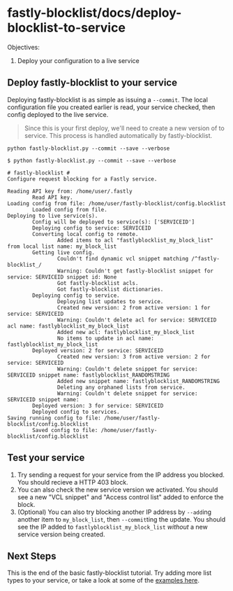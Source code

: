 # fastly-blocklist/docs/deploy-blocklist-to-service

Objectives:
1. Deploy your configuration to a live service

## Deploy fastly-blocklist to your service

Deploying fastly-blocklist is as simple as issuing a `--commit`. The local configuration file you created earlier is read, your service checked, then config deployed to the live service.

> Since this is your first deploy, we'll need to create a new version of to service. This process is handled automatically by fastly-blocklist.

`python fastly-blocklist.py --commit --save --verbose`

```
$ python fastly-blocklist.py --commit --save --verbose

# fastly-blocklist #
Configure request blocking for a Fastly service.

Reading API key from: /home/user/.fastly
        Read API key.
Loading config from file: /home/user/fastly-blocklist/config.blocklist
        Loaded config from file.
Deploying to live service(s).
        Config will be deployed to service(s): ['SERVICEID']
        Deploying config to service: SERVICEID
        Converting local config to remote.
                Added items to acl "fastlyblocklist_my_block_list" from local list name: my_block_list
        Getting live config.
                Couldn't find dynamic vcl snippet matching /^fastly-blocklist_/
                Warning: Couldn't get fastly-blocklist snippet for service: SERVICEID snippet id: None
                Got fastly-blocklist acls.
                Got fastly-blocklist dictionaries.
        Deploying config to service.
                Deploying list updates to service.
                Created new version: 2 from active version: 1 for service: SERVICEID
                Warning: Couldn't delete acl for service: SERVICEID acl name: fastlyblocklist_my_block_list
                Added new acl: fastlyblocklist_my_block_list
                No items to update in acl name: fastlyblocklist_my_block_list
        Deployed version: 2 for service: SERVICEID
                Created new version: 3 from active version: 2 for service: SERVICEID
                Warning: Couldn't delete snippet for service: SERVICEID snippet name: fastlyblocklist_RANDOMSTRING
                Added new snippet name: fastlyblocklist_RANDOMSTRING
                Deleting any orphaned lists from service.
                Warning: Couldn't delete snippet for service: SERVICEID snippet name:
        Deployed version: 3 for service: SERVICEID
        Deployed config to services.
Saving running config to file: /home/user/fastly-blocklist/config.blocklist
        Saved config to file: /home/user/fastly-blocklist/config.blocklist
```

## Test your service

1. Try sending a request for your service from the IP address you blocked. You should recieve a HTTP 403 block.
1. You can also check the new service version we activated. You should see a new "VCL snippet" and "Access control list" added to enforce the block.
1. (Optional) You can also try blocking another IP address by `--add`ing another item to `my_block_list`, then `--commit`ting the update. You should see the IP added to `fastlyblocklist_my_block_list` _without_ a new service version being created.

## Next Steps
This is the end of the basic fastly-blocklist tutorial. Try adding more list types to your service, or take a look at some of the [examples here](README.md#Examples).
